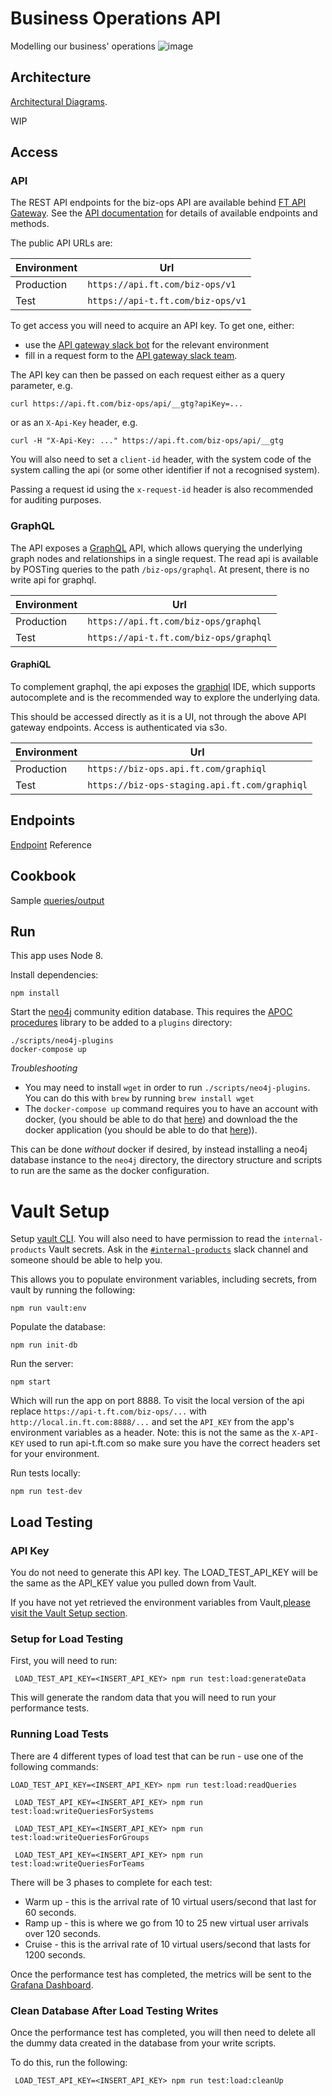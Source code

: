 # Business Operations API

Modelling our business' operations
![image](https://user-images.githubusercontent.com/447559/41767528-bf2e19d8-7601-11e8-864d-61e3701df193.png)



## Architecture

[Architectural Diagrams](https://github.com/Financial-Times/gdpr).

WIP

## Access

### API

The REST API endpoints for the biz-ops API are available behind [FT API Gateway](http://developer.ft.com/). See the [API documentation](https://github.com/Financial-Times/biz-ops-api/blob/master/ENDPOINTS.md) for details of available endpoints and methods.

The public API URLs are:

| Environment   | Url                                |
| ------------- | --------------------------------   |
| Production    | `https://api.ft.com/biz-ops/v1`   |
| Test          | `https://api-t.ft.com/biz-ops/v1` |

To get access you will need to acquire an API key.
To get one, either:

*   use the [API gateway slack bot](https://github.com/Financial-Times/apig-api-key-warden) for the relevant environment
*   fill in a request form to the [API gateway slack team](https://financialtimes.slack.com/messages/C06GDS7UJ).

The API key can then be passed on each request either as a query parameter, e.g.

```shell
curl https://api.ft.com/biz-ops/api/__gtg?apiKey=...
```

or as an `X-Api-Key` header, e.g.

```shell
curl -H "X-Api-Key: ..." https://api.ft.com/biz-ops/api/__gtg
```

You will also need to set a `client-id` header, with the system code of the system calling the api (or some other identifier if not a recognised system).

Passing a request id using the `x-request-id` header is also recommended for auditing purposes.

### GraphQL

The API exposes a [GraphQL](https://graphql.org/) API, which allows querying the underlying graph nodes and relationships in a single request. The read api is available by POSTing queries to the path `/biz-ops/graphql`. At present, there is no write api for graphql.

| Environment   | Url                                                   |
| ------------- | ----------------------------------------------------  |
| Production    | `https://api.ft.com/biz-ops/graphql`                 |
| Test          | `https://api-t.ft.com/biz-ops/graphql`         |

#### GraphiQL
To complement graphql, the api exposes the [graphiql](https://github.com/graphql/graphiql) IDE, which supports autocomplete and is the recommended way to explore the underlying data.

This should be accessed directly as it is a UI, not through the above API gateway endpoints. Access is authenticated via s3o.

| Environment   | Url                                                   |
| ------------- | ----------------------------------------------------  |
| Production    | `https://biz-ops.api.ft.com/graphiql`                 |
| Test          | `https://biz-ops-staging.api.ft.com/graphiql`         |

## Endpoints

[Endpoint](ENDPOINTS.md) Reference

## Cookbook

Sample [queries/output](COOKBOOK.md)

## Run

This app uses Node 8.

Install dependencies:

```shell
npm install
```

Start the [neo4j](https://neo4j.com/) community edition database. This requires the [APOC procedures](http://github.com/neo4j-contrib/neo4j-apoc-procedures) library to be added to a `plugins` directory:

```shell
./scripts/neo4j-plugins
docker-compose up
```

*Troubleshooting*
* You may need to install `wget` in order to run `./scripts/neo4j-plugins`. You can do this with `brew` by running `brew install wget`
* The `docker-compose up` command requires you to have an account with docker, (you should be able to do that [here](https://hub.docker.com/)) and download the the docker application (you should be able to do that [here](https://www.docker.com/get-docker))).

This can be done _without_ docker if desired, by instead installing a neo4j database instance to the `neo4j` directory, the directory structure and scripts to run are the same as the docker configuration.

# Vault Setup
Setup [vault CLI](https://github.com/Financial-Times/vault/wiki/Getting-Started#login-with-the-cli). You will also need to have permission to read the `internal-products` Vault secrets. Ask in the [`#internal-products`](https://financialtimes.slack.com/messages/C40J2GPB6/team/) slack channel and someone should be able to help you.

This allows you to populate environment variables, including secrets, from vault by running the following:

```shell
npm run vault:env
```

Populate the database:

```shell
npm run init-db
```

Run the server:

```shell
npm start
```

Which will run the app on port 8888. To visit the local version of the api replace `https://api-t.ft.com/biz-ops/...` with `http://local.in.ft.com:8888/...` and set the `API_KEY` from the app's environment variables as a header. Note: this is not the same as the `X-API-KEY` used to run api-t.ft.com so make sure you have the correct headers set for your environment.

Run tests locally:

```shell
npm run test-dev
```


## Load Testing

### API Key

You do not need to generate this API key. The LOAD_TEST_API_KEY will be the same as the API_KEY value you pulled down from Vault.

If you have not yet retrieved the environment variables from Vault,[please visit the Vault Setup section](#vault-setup).

### Setup for Load Testing

First, you will need to run:

```shell
 LOAD_TEST_API_KEY=<INSERT_API_KEY> npm run test:load:generateData
```
This will generate the random data that you will need to run your performance tests.

### Running Load Tests

There are 4 different types of load test that can be run - use one of the following commands:

```shell
LOAD_TEST_API_KEY=<INSERT_API_KEY> npm run test:load:readQueries
```

```shell
 LOAD_TEST_API_KEY=<INSERT_API_KEY> npm run test:load:writeQueriesForSystems
```

```shell
 LOAD_TEST_API_KEY=<INSERT_API_KEY> npm run test:load:writeQueriesForGroups
```

```shell
 LOAD_TEST_API_KEY=<INSERT_API_KEY> npm run test:load:writeQueriesForTeams
```
There will be 3 phases to complete for each test:
 * Warm up - this is the arrival rate of 10 virtual users/second that last for 60 seconds.
 * Ramp up - this is where we go from 10 to 25 new virtual user arrivals over 120 seconds.
 * Cruise - this is the arrival rate of 10 virtual users/second that lasts for 1200 seconds.

Once the performance test has completed, the metrics will be sent to the [Grafana Dashboard]( http://grafana.ft.com/d/c5B9CEOik/biz-ops-api-load-tests).

### Clean Database After Load Testing Writes

Once the performance test has completed, you will then need to delete all the dummy data created in the database from your write scripts.

To do this, run the following:

```shell
 LOAD_TEST_API_KEY=<INSERT_API_KEY> npm run test:load:cleanUp
```
